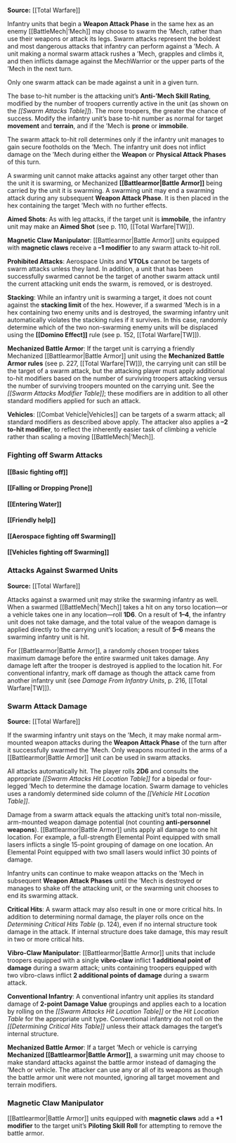 **Source:** [[Total Warfare]]  

Infantry units that begin a **Weapon Attack Phase** in the same hex as an enemy [[BattleMech|’Mech]] may choose to swarm the ’Mech, rather than use their weapons or attack its legs. Swarm attacks represent the boldest and most dangerous attacks that infantry can perform against a ’Mech. A unit making a normal swarm attack rushes a ’Mech, grapples and climbs it, and then inflicts damage against the MechWarrior or the upper parts of the ’Mech in the next turn.  

Only one swarm attack can be made against a unit in a given turn.  

The base to-hit number is the attacking unit’s **Anti-’Mech Skill Rating**, modified by the number of troopers currently active in the unit (as shown on the *[[Swarm Attacks Table]]*). The more troopers, the greater the chance of success. Modify the infantry unit’s base to-hit number as normal for target **movement** and **terrain**, and if the ’Mech is **prone** or **immobile**.  

The swarm attack to-hit roll determines only if the infantry unit manages to gain secure footholds on the ’Mech. The infantry unit does not inflict damage on the ’Mech during either the **Weapon** or **Physical Attack Phases** of this turn.  

A swarming unit cannot make attacks against any other target other than the unit it is swarming, or Mechanized **[[Battlearmor|Battle Armor]]** being carried by the unit it is swarming. A swarming unit may end a swarming attack during any subsequent **Weapon Attack Phase**. It is then placed in the hex containing the target ’Mech with no further effects.  

**Aimed Shots**: As with leg attacks, if the target unit is **immobile**, the infantry unit may make an **Aimed Shot** (see p. 110, [[Total Warfare|TW]]).  

**Magnetic Claw Manipulator**: [[Battlearmor|Battle Armor]] units equipped with **magnetic claws** receive a **–1 modifier** to any swarm attack to-hit roll.  

**Prohibited Attacks**: Aerospace Units and **VTOLs** cannot be targets of swarm attacks unless they land. In addition, a unit that has been successfully swarmed cannot be the target of another swarm attack until the current attacking unit ends the swarm, is removed, or is destroyed.  

**Stacking**: While an infantry unit is swarming a target, it does not count against the **stacking limit** of the hex. However, if a swarmed ’Mech is in a hex containing two enemy units and is destroyed, the swarming infantry unit automatically violates the stacking rules if it survives. In this case, randomly determine which of the two non-swarming enemy units will be displaced using the **[[Domino Effect]]** rule (see p. 152, [[Total Warfare|TW]]).  

**Mechanized Battle Armor**: If the target unit is carrying a friendly Mechanized [[Battlearmor|Battle Armor]] unit using the **Mechanized Battle Armor rules** (see p. 227, [[Total Warfare|TW]]), the carrying unit can still be the target of a swarm attack, but the attacking player must apply additional to-hit modifiers based on the number of surviving troopers attacking versus the number of surviving troopers mounted on the carrying unit. See the *[[Swarm Attacks Modifier Table]]*; these modifiers are in addition to all other standard modifiers applied for such an attack.  

**Vehicles**: [[Combat Vehicle|Vehicles]] can be targets of a swarm attack; all standard modifiers as described above apply. The attacker also applies a **–2 to-hit modifier**, to reflect the inherently easier task of climbing a vehicle rather than scaling a moving [[BattleMech|’Mech]].  

### Fighting off Swarm Attacks
#### [[Basic fighting off]]
#### [[Falling or Dropping Prone]]
#### [[Entering Water]]
#### [[Friendly help]]
#### [[Aerospace fighting off Swarming]]
#### [[Vehicles fighting off Swarming]]

### Attacks Against Swarmed Units  
**Source:** [[Total Warfare]]  

Attacks against a swarmed unit may strike the swarming infantry as well. When a swarmed [[BattleMech|’Mech]] takes a hit on any torso location—or a vehicle takes one in any location—roll **1D6**. On a result of **1–4**, the infantry unit does not take damage, and the total value of the weapon damage is applied directly to the carrying unit’s location; a result of **5–6** means the swarming infantry unit is hit.  

For [[Battlearmor|Battle Armor]], a randomly chosen trooper takes maximum damage before the entire swarmed unit takes damage. Any damage left after the trooper is destroyed is applied to the location hit. For conventional infantry, mark off damage as though the attack came from another infantry unit (see *Damage From Infantry Units*, p. 216, [[Total Warfare|TW]]).  
### Swarm Attack Damage  
**Source:** [[Total Warfare]]  

If the swarming infantry unit stays on the ’Mech, it may make normal arm-mounted weapon attacks during the **Weapon Attack Phase** of the turn after it successfully swarmed the ’Mech. Only weapons mounted in the arms of a [[Battlearmor|Battle Armor]] unit can be used in swarm attacks.  

All attacks automatically hit. The player rolls **2D6** and consults the appropriate *[[Swarm Attacks Hit Location Table]]* for a bipedal or four-legged ’Mech to determine the damage location. Swarm damage to vehicles uses a randomly determined side column of the *[[Vehicle Hit Location Table]]*.  

Damage from a swarm attack equals the attacking unit’s total non-missile, arm-mounted weapon damage potential (not counting **anti-personnel weapons**). [[Battlearmor|Battle Armor]] units apply all damage to one hit location. For example, a full-strength Elemental Point equipped with small lasers inflicts a single 15-point grouping of damage on one location. An Elemental Point equipped with two small lasers would inflict 30 points of damage.  

Infantry units can continue to make weapon attacks on the ’Mech in subsequent **Weapon Attack Phases** until the ’Mech is destroyed or manages to shake off the attacking unit, or the swarming unit chooses to end its swarming attack.  

**Critical Hits**: A swarm attack may also result in one or more critical hits. In addition to determining normal damage, the player rolls once on the *Determining Critical Hits Table* (p. 124), even if no internal structure took damage in the attack. If internal structure does take damage, this may result in two or more critical hits.  

**Vibro-Claw Manipulator**: [[Battlearmor|Battle Armor]] units that include troopers equipped with a single **vibro-claw** inflict **1 additional point of damage** during a swarm attack; units containing troopers equipped with two vibro-claws inflict **2 additional points of damage** during a swarm attack.  

**Conventional Infantry**: A conventional infantry unit applies its standard damage of **2-point Damage Value** groupings and applies each to a location by rolling on the *[[Swarm Attacks Hit Location Table]]* or the *Hit Location Table* for the appropriate unit type. Conventional infantry do not roll on the *[[Determining Critical Hits Table]]* unless their attack damages the target’s internal structure.  

**Mechanized Battle Armor**: If a target ’Mech or vehicle is carrying **Mechanized [[Battlearmor|Battle Armor]]**, a swarming unit may choose to make standard attacks against the battle armor instead of damaging the ’Mech or vehicle. The attacker can use any or all of its weapons as though the battle armor unit were not mounted, ignoring all target movement and terrain modifiers.  

### Magnetic Claw Manipulator  
[[Battlearmor|Battle Armor]] units equipped with **magnetic claws** add a **+1 modifier** to the target unit’s **Piloting Skill Roll** for attempting to remove the battle armor.  

 
